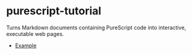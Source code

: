 # purescript-tutorial

Turns Markdown documents containing PureScript code into interactive, executable web pages.

- [Example](paf31.github.io/purescript-tutorial/index.html?uri=https://gist.githubusercontent.com/paf31/f0aa7cc2bf355fb80ac3/raw/6abad571a1aa9de513c74f0dc7fbfb7a8472bbd2/school.md)

